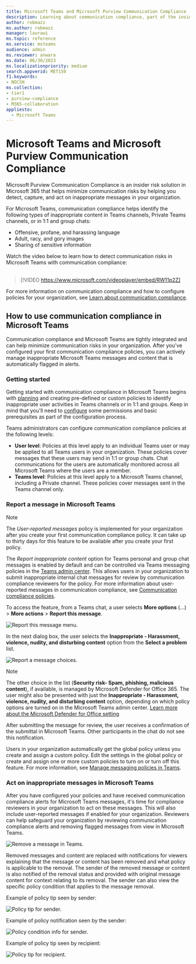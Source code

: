 ```yaml
---
title: Microsoft Teams and Microsoft Purview Communication Compliance
description: Learning about communication compliance, part of the insider risk solution set, from the Microsoft Teams perspective (this is part of the Microsoft 365 communication compliance functionality).
author: robmazz
ms.author: robmazz
manager: laurawi
ms.topic: reference
ms.service: msteams
audience: admin
ms.reviewer: anwara
ms.date: 06/30/2023
ms.localizationpriority: medium
search.appverid: MET150
f1.keywords:
- NOCSH
ms.collection:
- tier1
- purview-compliance
- M365-collaboration
appliesto: 
  - Microsoft Teams
---
```


# Microsoft Teams and Microsoft Purview Communication Compliance

Microsoft Purview Communication Compliance is an insider risk solution in Microsoft 365 that helps minimize communication risks by helping you detect, capture, and act on inappropriate messages in your organization.

For Microsoft Teams, communication compliance helps identify the following types of inappropriate content in Teams channels, Private Teams channels, or in 1:1 and group chats:

- Offensive, profane, and harassing language
- Adult, racy, and gory images
- Sharing of sensitive information

Watch the video below to learn how to detect communication risks in Microsoft Teams with communication compliance:
   <br>
   <br>
   >[!VIDEO https://www.microsoft.com/videoplayer/embed/RW11p2Z]

For more information on communication compliance and how to configure policies for your organization, see [Learn about communication compliance](communication-compliance.md).

## How to use communication compliance in Microsoft Teams

Communication compliance and Microsoft Teams are tightly integrated and can help minimize communication risks in your organization. After you've configured your first communication compliance policies, you can actively manage inappropriate Microsoft Teams messages and content that is automatically flagged in alerts.

### Getting started

Getting started with communication compliance in Microsoft Teams begins with [planning](communication-compliance-plan.md) and creating pre-defined or custom policies to identify inappropriate user activities in Teams channels or in 1:1 and groups. Keep in mind that you'll need to [configure](communication-compliance-configure.md) some permissions and basic prerequisites as part of the configuration process.

Teams administrators can configure communication compliance policies at the following levels:

- **User level**: Policies at this level apply to an individual Teams user or may be applied to all Teams users in your organization. These policies cover messages that these users may send in 1:1 or group chats. Chat communications for the users are automatically monitored across all Microsoft Teams where the users are a member.
- **Teams level**: Policies at this level apply to a Microsoft Teams channel, including a Private channel. These policies cover messages sent in the Teams channel only.

### Report a message in Microsoft Teams

> [!NOTE]
> The *User-reported messages* policy is implemented for your organization after you create your first communication compliance policy. It can take up to thirty days for this feature to be available after you create your first policy.

The *Report inappropriate content* option for Teams personal and group chat messages is enabled by default and can be controlled via Teams messaging policies in the [Teams admin center](/microsoftteams/manage-teams-in-modern-portal). This allows users in your organization to submit inappropriate internal chat messages for review by communication compliance reviewers for the policy. For more information about user-reported messages in communication compliance, see [Communication compliance policies](communication-compliance-policies.md#user-reported-messages-policy).

To access the feature, from a Teams chat, a user selects **More options** (...) > **More actions** > **Report this message**. 

![Report this message menu.](../media/communication-compliance-report-message.png)

In the next dialog box, the user selects the **Inappropriate - Harassment, violence, nudity, and disturbing content** option from the **Select a problem** list.  

![Report a message choices.](../media/communication-compliance-report-message-choices.png)

> [!NOTE]
> The other choice in the list (**Security risk- Spam, phishing, malicious content**), if available, is managed by Microsoft Defender for Office 365. The user might also be presented with just the **Inappropriate - Harassment, violence, nudity, and disturbing content** option, depending on which policy options are turned on in the Microsoft Teams admin center. [Learn more about the Microsoft Defender for Office setting](https://go.microsoft.com/fwlink/?linkid=2226727)

After submitting the message for review, the user receives a confirmation of the submittal in Microsoft Teams. Other participants in the chat do not see this notification.

Users in your organization automatically get the global policy unless you create and assign a custom policy. Edit the settings in the global policy or create and assign one or more custom policies to turn on or turn off this feature. For more information, see [Manage messaging policies in Teams](/microsoftteams/messaging-policies-in-teams).

### Act on inappropriate messages in Microsoft Teams

After you have configured your policies and have received communication compliance alerts for Microsoft Teams messages, it's time for compliance reviewers in your organization to act on these messages. This will also include user-reported messages if enabled for your organization. Reviewers can help safeguard your organization by reviewing communication compliance alerts and removing flagged messages from view in Microsoft Teams.

![Remove a message in Teams.](../media/communication-compliance-remove-teams-message.png)

Removed messages and content are replaced with notifications for viewers explaining that the message or content has been removed and what policy is applicable to the removal. The sender of the removed message or content is also notified of the removal status and provided with original message content for context relating to its removal. The sender can also view the specific policy condition that applies to the message removal.

Example of policy tip seen by sender:

![Policy tip for sender.](../media/communication-compliance-warning-1.png)

Example of policy notification seen by the sender:

![Policy condition info for sender.](../media/communication-compliance-warning-2.png)

Example of policy tip seen by recipient:

![Policy tip for recipient.](../media/communication-compliance-warning-3.png)
